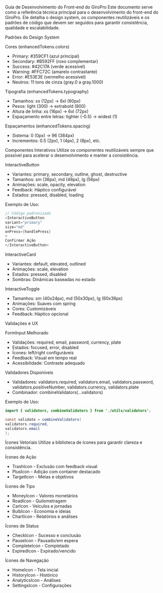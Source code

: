 Guia de Desenvolvimento do Front-end do GiroPro
Este documento serve como a referência técnica principal para o desenvolvimento do front-end do GiroPro. Ele detalha o design system, os componentes reutilizáveis e os padrões de código que devem ser seguidos para garantir consistência, qualidade e escalabilidade.

Padrões do Design System

Cores (enhancedTokens.colors)

* Primary: #359CF1 (azul principal)
* Secondary: #B592FF (roxo complementar)
* Success: #42C17A (verde acessível)
* Warning: #FFC72C (amarelo contrastante)
* Error: #E53E3E (vermelho acessível)
* Neutros: 11 tons de cinza (gray.0 a gray.1000)

Tipografia (enhancedTokens.typography)

* Tamanhos: xs (12px) → 6xl (60px)
* Pesos: light (300) → extrabold (800)
* Altura de linha: xs (16px) → 6xl (72px)
* Espaçamento entre letras: tighter (-0.5) → widest (1)

Espaçamentos (enhancedTokens.spacing)

* Sistema: 0 (0px) → 96 (384px)
* Incrementos: 0.5 (2px), 1 (4px), 2 (8px), etc.

Componentes Interativos
Utilize os componentes reutilizáveis sempre que possível para acelerar o desenvolvimento e manter a consistência.

InteractiveButton

* Variantes: primary, secondary, outline, ghost, destructive
* Tamanhos: sm (36px), md (48px), lg (56px)
* Animações: scale, opacity, elevation
* Feedback: Háptico configurável
* Estados: pressed, disabled, loading

Exemplo de Uso:
```java
// Código padronizado
<InteractiveButton
variant="primary"
size="md"
onPress={handlePress}
>
Confirmar Ação
</InteractiveButton>
```

InteractiveCard

* Variantes: default, elevated, outlined
* Animações: scale, elevation
* Estados: pressed, disabled
* Sombras: Dinâmicas baseadas no estado

InteractiveToggle

* Tamanhos: sm (40x24px), md (50x30px), lg (60x36px)
* Animações: Suaves com spring
* Cores: Customizáveis
* Feedback: Háptico opcional

Validações e UX

FormInput Melhorado

* Validações: required, email, password, currency, plate
* Estados: focused, error, disabled
* Ícones: left/right configuráveis
* Feedback: Visual em tempo real
* Acessibilidade: Contraste adequado

Validadores Disponíveis

* Validadores: validators.required, validators.email, validators.password, validators.positiveNumber, validators.currency, validators.plate
* Combinador: combineValidators(...validators)

Exemplo de Uso:
```java
import { validators, combineValidators } from './utils/validators';

const validate = combineValidators(
validators.required,
validators.email
);
```

Ícones Vetoriais
Utilize a biblioteca de ícones para garantir clareza e consistência.

Ícones de Ação

* TrashIcon - Exclusão com feedback visual
* PlusIcon - Adição com container destacado
* TargetIcon - Metas e objetivos

Ícones de Tipo

* MoneyIcon - Valores monetários
* RoadIcon - Quilometragem
* CarIcon - Veículos e jornadas
* BulbIcon - Economia e ideias
* ChartIcon - Relatórios e análises

Ícones de Status

* CheckIcon - Sucesso e conclusão
* PauseIcon - Pausado/em espera
* CompleteIcon - Completado
* ExpiredIcon - Expirado/vencido

Ícones de Navegação

* HomeIcon - Tela inicial
* HistoryIcon - Histórico
* AnalyticsIcon - Análises
* SettingsIcon - Configurações


